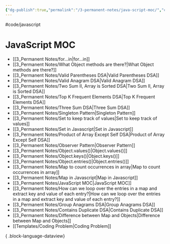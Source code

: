 ```yaml
---
{"dg-publish":true,"permalink":"/3-permanent-notes/java-script-moc/","created":"2023-06-16 07:38","updated":"2023-08-02 14:54"}
---
```


#code/javascript 

# JavaScript MOC
- [[3_Permanent Notes/for...in\|for...in]]
- [[3_Permanent Notes/What Object methods are there?\|What Object methods are there?]]
- [[3_Permanent Notes/Valid Parentheses DSA\|Valid Parentheses DSA]]
- [[3_Permanent Notes/Valid Anagram DSA\|Valid Anagram DSA]]
- [[3_Permanent Notes/Two Sum II, Array is Sorted DSA\|Two Sum II, Array is Sorted DSA]]
- [[3_Permanent Notes/Top K Frequent Elements DSA\|Top K Frequent Elements DSA]]
- [[3_Permanent Notes/Three Sum DSA\|Three Sum DSA]]
- [[3_Permanent Notes/Singleton Pattern\|Singleton Pattern]]
- [[3_Permanent Notes/Set to keep track of values\|Set to keep track of values]]
- [[3_Permanent Notes/Set in Javascript\|Set in Javascript]]
- [[3_Permanent Notes/Product of Array Except Self DSA\|Product of Array Except Self DSA]]
- [[3_Permanent Notes/Observer Pattern\|Observer Pattern]]
- [[3_Permanent Notes/Object.values()\|Object.values()]]
- [[3_Permanent Notes/Object.keys()\|Object.keys()]]
- [[3_Permanent Notes/Object.entries()\|Object.entries()]]
- [[3_Permanent Notes/Map to count occurrences in array\|Map to count occurrences in array]]
- [[3_Permanent Notes/Map in Javascript\|Map in Javascript]]
- [[3_Permanent Notes/JavaScript MOC\|JavaScript MOC]]
- [[3_Permanent Notes/How can we loop over the entries in a map and extract key and value of each entry?\|How can we loop over the entries in a map and extract key and value of each entry?]]
- [[3_Permanent Notes/Group Anagrams DSA\|Group Anagrams DSA]]
- [[3_Permanent Notes/Contains Duplicate DSA\|Contains Duplicate DSA]]
- [[3_Permanent Notes/Difference between Map and Objects\|Difference between Map and Objects]]
- [[Templates/Coding Problem\|Coding Problem]]

{ .block-language-dataview}
